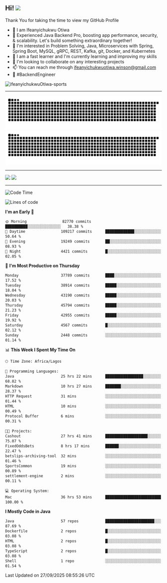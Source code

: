 <!-- BLOG-POST-LIST:START --><!-- BLOG-POST-LIST:END -->

## Hi! <img src="https://media.giphy.com/media/hvRJCLFzcasrR4ia7z/giphy.gif" width="4%"> 

Thank You for taking the time to view my GitHub Profile

- 👋 I am Ifeanyichukwu Otiwa
- 🚀 Experienced Java Backend Pro, boosting app performance, security, & scalability. Let's build something extraordinary together!
- 👀 I'm interested in Problem Solving, Java, Microservices with Spring, Spring Boot, MySQL, gRPC, REST, Kafka, git, Docker, and Kubernetes
- 🌱 I am a fast learner and I'm currently learning and improving my skills
- 💞️ I'm looking to collaborate on any interesting projects
- 📫 You can reach me through ifeanyichukwuotiwa.winson@gmail.com
- 🚀 #BackendEngineer

<p align="left" marginTop="10px"> <img src="https://komarev.com/ghpvc/?username=ifeanyichukwuOtiwa-sports&label=Profile%20views&color=0e75b6&style=for-the-badge" alt="ifeanyichukwuOtiwa-sports" /> </p>

***

<!--🐍📈SNAKEGRAPH / 🌐WEBSITE: https://github.com/Platane/snk -->
![github contribution grid snake animation](https://raw.githubusercontent.com/ifeanyichukwuOtiwa-sports/ifeanyichukwuOtiwa-sports/output/github-contribution-grid-snake-dark.svg#gh-dark-mode-only)![github contribution grid snake animation](https://raw.githubusercontent.com/ifeanyichukwuOtiwa-sports/ifeanyichukwuOtiwa-sports/output/github-contribution-grid-snake.svg#gh-light-mode-only)

***

<p float="left">
  <img float="left" src="https://github-readme-stats.vercel.app/api?username=ifeanyichukwuOtiwa-sports&count_private=true&include_all_commits=true&theme=react&show_icons=true" />
  <img float="right" src="https://github-readme-stats.vercel.app/api/top-langs/?username=ifeanyichukwuOtiwa-sports&layout=compact&show_icons=true&theme=react" /> 
</p>

***



<!--START_SECTION:waka-->
![Code Time](http://img.shields.io/badge/Code%20Time-4%2C271%20hrs%2012%20mins-blue)

![Lines of code](https://img.shields.io/badge/From%20Hello%20World%20I%27ve%20Written-61.3%20million%20lines%20of%20code-blue)

**I'm an Early 🐤** 

```text
🌞 Morning                82770 commits       ██████████░░░░░░░░░░░░░░░   38.38 % 
🌆 Daytime                109217 commits      █████████████░░░░░░░░░░░░   50.64 % 
🌃 Evening                19249 commits       ██░░░░░░░░░░░░░░░░░░░░░░░   08.93 % 
🌙 Night                  4421 commits        █░░░░░░░░░░░░░░░░░░░░░░░░   02.05 % 
```
📅 **I'm Most Productive on Thursday** 

```text
Monday                   37789 commits       ████░░░░░░░░░░░░░░░░░░░░░   17.52 % 
Tuesday                  38914 commits       █████░░░░░░░░░░░░░░░░░░░░   18.04 % 
Wednesday                43190 commits       █████░░░░░░░░░░░░░░░░░░░░   20.03 % 
Thursday                 45794 commits       █████░░░░░░░░░░░░░░░░░░░░   21.23 % 
Friday                   42955 commits       █████░░░░░░░░░░░░░░░░░░░░   19.92 % 
Saturday                 4567 commits        █░░░░░░░░░░░░░░░░░░░░░░░░   02.12 % 
Sunday                   2448 commits        ░░░░░░░░░░░░░░░░░░░░░░░░░   01.14 % 
```


📊 **This Week I Spent My Time On** 

```text
🕑︎ Time Zone: Africa/Lagos

💬 Programming Languages: 
Java                     25 hrs 22 mins      █████████████████░░░░░░░░   68.82 % 
Markdown                 10 hrs 27 mins      ███████░░░░░░░░░░░░░░░░░░   28.37 % 
HTTP Request             31 mins             ░░░░░░░░░░░░░░░░░░░░░░░░░   01.44 % 
HTML                     10 mins             ░░░░░░░░░░░░░░░░░░░░░░░░░   00.49 % 
Protocol Buffer          6 mins              ░░░░░░░░░░░░░░░░░░░░░░░░░   00.31 % 

🐱‍💻 Projects: 
Cashout                  27 hrs 41 mins      ███████████████████░░░░░░   75.07 % 
FixedOddsBets            8 hrs 17 mins       ██████░░░░░░░░░░░░░░░░░░░   22.47 % 
betslips-archiving-tool  32 mins             ░░░░░░░░░░░░░░░░░░░░░░░░░   01.46 % 
SportsCommon             19 mins             ░░░░░░░░░░░░░░░░░░░░░░░░░   00.89 % 
settlement-engine        2 mins              ░░░░░░░░░░░░░░░░░░░░░░░░░   00.11 % 

💻 Operating System: 
Mac                      36 hrs 53 mins      █████████████████████████   100.00 % 
```

**I Mostly Code in Java** 

```text
Java                     57 repos            ██████████████████████░░░   87.69 % 
Dockerfile               2 repos             █░░░░░░░░░░░░░░░░░░░░░░░░   03.08 % 
HTML                     2 repos             █░░░░░░░░░░░░░░░░░░░░░░░░   03.08 % 
TypeScript               2 repos             █░░░░░░░░░░░░░░░░░░░░░░░░   03.08 % 
Shell                    1 repo              ░░░░░░░░░░░░░░░░░░░░░░░░░   01.54 % 
```




 Last Updated on 27/09/2025 08:55:26 UTC
<!--END_SECTION:waka-->

<!--
<p align="center">
![trophy](https://github-profile-trophy.vercel.app/?username=ifeanyichukwuOtiwa-sports&theme=onedark) (https://github.com/ryo-ma/github-profile-trophy)
</p>
-->

<!---
ifeanyi-otiwa/ifeanyi-otiwa is a ✨ special ✨ repository because its `README.md` (this file) appears on your GitHub profile.
You can click the Preview link to take a look at your changes.
--->
